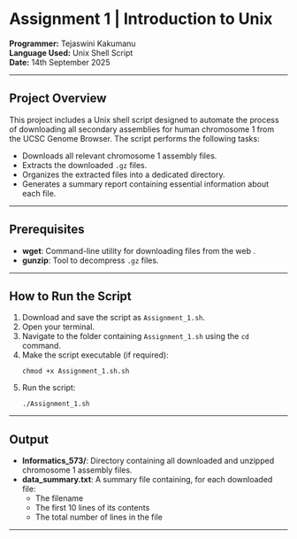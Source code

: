 # Assignment 1 | Introduction to Unix

**Programmer:** Tejaswini Kakumanu  
**Language Used:** Unix Shell Script  
**Date:** 14th September 2025

---

## Project Overview

This project includes a Unix shell script designed to automate the process of downloading all secondary assemblies for human chromosome 1 from the UCSC Genome Browser. The script performs the following tasks:
- Downloads all relevant chromosome 1 assembly files.
- Extracts the downloaded `.gz` files.
- Organizes the extracted files into a dedicated directory.
- Generates a summary report containing essential information about each file.

---

## Prerequisites

- **wget**: Command-line utility for downloading files from the web .
- **gunzip**: Tool to decompress `.gz` files.

---

## How to Run the Script

1. Download and save the script as `Assignment_1.sh`.
2. Open your terminal.
3. Navigate to the folder containing `Assignment_1.sh` using the `cd` command.
4. Make the script executable (if required):
   ```
   chmod +x Assignment_1.sh.sh
   ```
5. Run the script:
   ```
   ./Assignment_1.sh
   ```

---

## Output

- **Informatics_573/**: Directory containing all downloaded and unzipped chromosome 1 assembly files.
- **data_summary.txt**: A summary file containing, for each downloaded file:
  - The filename
  - The first 10 lines of its contents
  - The total number of lines in the file

---
